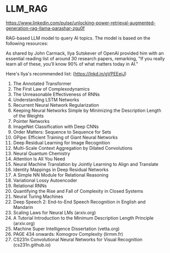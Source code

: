 # LLM_RAG

https://www.linkedin.com/pulse/unlocking-power-retrieval-augmented-generation-rag-llama-parashar-zgu0f

RAG-based LLM model to query AI topics. The model is based on the following resources:

As shared by John Carmack, Ilya Sutskever of OpenAI provided him with an essential reading list of around 30 research papers, remarking, "If you really learn all of these, you’ll know 90% of what matters today in AI."

Here's Ilya's recommended list: (https://lnkd.in/gVPEEejJ)

1. The Annotated Transformer
2. The First Law of Complexodynamics
3. The Unreasonable Effectiveness of RNNs
4. Understanding LSTM Networks
5. Recurrent Neural Network Regularization
6. Keeping Neural Networks Simple by Minimizing the Description Length of the Weights
7. Pointer Networks
8. ImageNet Classification with Deep CNNs
9. Order Matters: Sequence to Sequence for Sets
10. GPipe: Efficient Training of Giant Neural Networks
11. Deep Residual Learning for Image Recognition
12. Multi-Scale Context Aggregation by Dilated Convolutions
13. Neural Quantum Chemistry
14. Attention Is All You Need
15. Neural Machine Translation by Jointly Learning to Align and Translate
16. Identity Mappings in Deep Residual Networks
17. A Simple NN Module for Relational Reasoning
18. Variational Lossy Autoencoder
19. Relational RNNs
20. Quantifying the Rise and Fall of Complexity in Closed Systems
21. Neural Turing Machines
22. Deep Speech 2: End-to-End Speech Recognition in English and Mandarin
23. Scaling Laws for Neural LMs (arxiv.org)
24. A Tutorial Introduction to the Minimum Description Length Principle (arxiv.org)
25. Machine Super Intelligence Dissertation (vetta.org)
26. PAGE 434 onwards: Komogrov Complexity (lirmm.fr)
27. CS231n Convolutional Neural Networks for Visual Recognition (cs231n.github.io)

 
